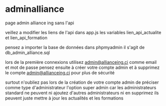 # adminalliance
page admin alliance ing sans l'api

veillez a modifier les liens de l'api dans app.js les variables lien_api_actualite et lien_api_formation

pensez a importer la base de données dans phpmyadmin il s'agit de db_admin_alliance.sql

lors de la première connexions utilisez admin@allianceing.ci comme email et mot de passe pensez ensuite à créer votre compte admin et à supprimez le compte admin@allianceing.ci pour plus de sécurité

surtout n'oubliez pas lors de la création de votre compte admin de préciser comme type d'administrateur l'option super admin car les administrateurs standard ne peuvent ni ajoutez d'autres administrateurs ni en supprimez ils peuvent juste mettre à jour les actualités et les formations
